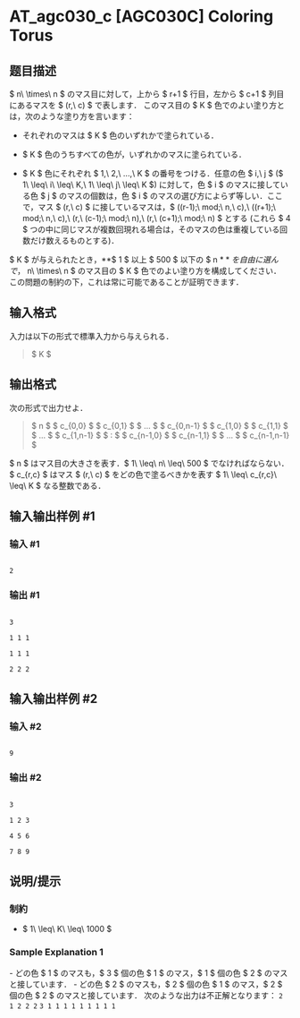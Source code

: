 # AT_agc030_c [AGC030C] Coloring Torus

## 题目描述

[problemUrl]: https://atcoder.jp/contests/agc030/tasks/agc030_c

$ n\ \times\ n $ のマス目に対して，上から $ r+1 $ 行目，左から $ c+1 $ 列目にあるマスを $ (r,\ c) $ で表します． このマス目の $ K $ 色でのよい塗り方とは，次のような塗り方を言います：

- それぞれのマスは $ K $ 色のいずれかで塗られている．
- $ K $ 色のうちすべての色が，いずれかのマスに塗られている．
- $ K $ 色にそれぞれ $ 1,\ 2,\ ...,\ K $ の番号をつける．任意の色 $ i,\ j $ ($ 1\ \leq\ i\ \leq\ K,\ 1\ \leq\ j\ \leq\ K $) に対して，色 $ i $ のマスに接している色 $ j $ のマスの個数は，色 $ i $ のマスの選び方によらず等しい．ここで，マス $ (r,\ c) $ に接しているマスは，$ ((r-1)\;\ mod\;\ n,\ c),\ ((r+1)\;\ mod\;\ n,\ c),\ (r,\ (c-1)\;\ mod\;\ n),\ (r,\ (c+1)\;\ mod\;\ n) $ とする (これら $ 4 $ つの中に同じマスが複数回現れる場合は，そのマスの色は重複している回数だけ数えるものとする)．

$ K $ が与えられたとき，**$ 1 $ 以上 $ 500 $ 以下の $ n $** を自由に選んで，$ n\ \times\ n $ のマス目の $ K $ 色でのよい塗り方を構成してください． この問題の制約の下，これは常に可能であることが証明できます．

## 输入格式

入力は以下の形式で標準入力から与えられる．

> $ K $

## 输出格式

次の形式で出力せよ．

> $ n $ $ c_{0,0} $ $ c_{0,1} $ $ ... $ $ c_{0,n-1} $ $ c_{1,0} $ $ c_{1,1} $ $ ... $ $ c_{1,n-1} $ $ : $ $ c_{n-1,0} $ $ c_{n-1,1} $ $ ... $ $ c_{n-1,n-1} $

$ n $ はマス目の大きさを表す．$ 1\ \leq\ n\ \leq\ 500 $ でなければならない． $ c_{r,c} $ はマス $ (r,\ c) $ をどの色で塗るべきかを表す $ 1\ \leq\ c_{r,c}\ \leq\ K $ なる整数である．

## 输入输出样例 #1

### 输入 #1

```
2
```

### 输出 #1

```
3
1 1 1
1 1 1
2 2 2
```

## 输入输出样例 #2

### 输入 #2

```
9
```

### 输出 #2

```
3
1 2 3
4 5 6
7 8 9
```

## 说明/提示

### 制約

- $ 1\ \leq\ K\ \leq\ 1000 $

### Sample Explanation 1

\- どの色 $ 1 $ のマスも，$ 3 $ 個の色 $ 1 $ のマス，$ 1 $ 個の色 $ 2 $ のマスと接しています． - どの色 $ 2 $ のマスも，$ 2 $ 個の色 $ 1 $ のマス，$ 2 $ 個の色 $ 2 $ のマスと接しています． 次のような出力は不正解となります： ``` 2 1 2 2 2 ``` ``` 3 1 1 1 1 1 1 1 1 1 ```